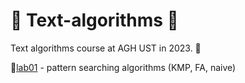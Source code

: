 # 🔶 Text-algorithms 🔶
Text algorithms course at AGH UST in 2023. 📝
<p> 🔸<a href="https://github.com/YoC00lig/Text-algorithms/tree/main/lab01">lab01</a> - pattern searching algorithms (KMP, FA, naive)</p>
